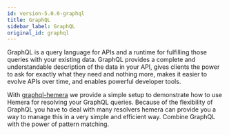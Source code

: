 ```yaml
---
id: version-5.0.0-graphql
title: GraphQL
sidebar_label: GraphQL
original_id: graphql
---
```


GraphQL is a query language for APIs and a runtime for fulfilling those queries with your existing data. GraphQL provides a complete and understandable description of the data in your API, gives clients the power to ask for exactly what they need and nothing more, makes it easier to evolve APIs over time, and enables powerful developer tools.

With [graphql-hemera](https://github.com/hemerajs/graphql-hemera) we provide a simple setup to demonstrate how to use Hemera for resolving your GraphQL queries. Because of the flexibility of GraphQL you have to deal with many resolvers hemera can provide you a way to manage this in a very simple and efficient way. Combine GraphQL with the power of pattern matching.
